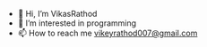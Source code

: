- 👋 Hi, I’m VikasRathod
- 👀 I’m interested in programming
- 📫 How to reach me vikeyrathod007@gmail.com

<!---
VikasRathod007/VikasRathod007 is a ✨ special ✨ repository because its `README.md` (this file) appears on your GitHub profile.
You can click the Preview link to take a look at your changes.
--->

